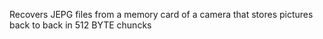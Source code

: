 Recovers JEPG files from a memory card of a camera that stores pictures back to back in 512 BYTE chuncks

